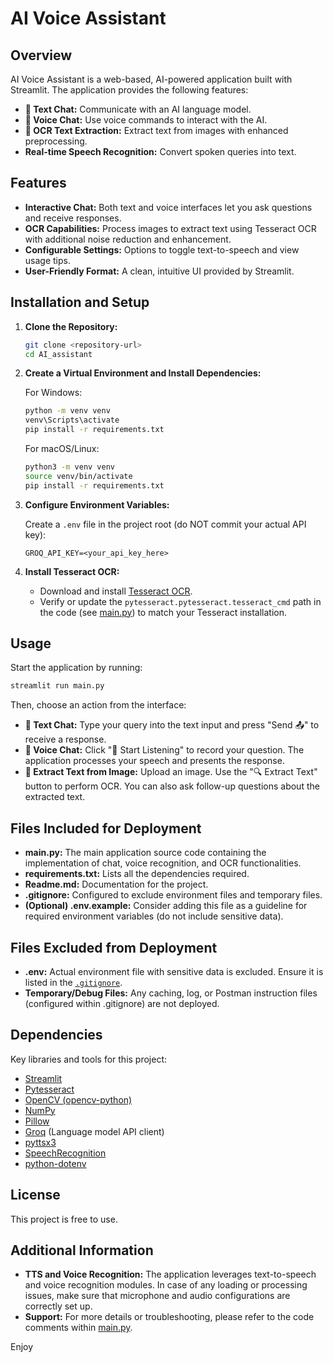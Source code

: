 # AI Voice Assistant

## Overview
AI Voice Assistant is a web-based, AI-powered application built with Streamlit. The application provides the following features:
- **💬 Text Chat:** Communicate with an AI language model.
- **🎤 Voice Chat:** Use voice commands to interact with the AI.
- **📸 OCR Text Extraction:** Extract text from images with enhanced preprocessing.
- **Real-time Speech Recognition:** Convert spoken queries into text.

## Features
- **Interactive Chat:** Both text and voice interfaces let you ask questions and receive responses.
- **OCR Capabilities:** Process images to extract text using Tesseract OCR with additional noise reduction and enhancement.
- **Configurable Settings:** Options to toggle text-to-speech and view usage tips.
- **User-Friendly Format:** A clean, intuitive UI provided by Streamlit.

## Installation and Setup

1. **Clone the Repository:**

   ```sh
   git clone <repository-url>
   cd AI_assistant
   ```

2. **Create a Virtual Environment and Install Dependencies:**

   For Windows:
   ```sh
   python -m venv venv
   venv\Scripts\activate
   pip install -r requirements.txt
   ```

   For macOS/Linux:
   ```sh
   python3 -m venv venv
   source venv/bin/activate
   pip install -r requirements.txt
   ```

3. **Configure Environment Variables:**

   Create a `.env` file in the project root (do NOT commit your actual API key):

   ```env
   GROQ_API_KEY=<your_api_key_here>
   ```

4. **Install Tesseract OCR:**

   - Download and install [Tesseract OCR](https://github.com/tesseract-ocr/tesseract).
   - Verify or update the `pytesseract.pytesseract.tesseract_cmd` path in the code (see [main.py](c:\Users\MR\OneDrive\Desktop\AI_assistant\main.py)) to match your Tesseract installation.

## Usage

Start the application by running:

```sh
streamlit run main.py
```

Then, choose an action from the interface:
- **💬 Text Chat:** Type your query into the text input and press "Send 📤" to receive a response.
- **🎤 Voice Chat:** Click "🎤 Start Listening" to record your question. The application processes your speech and presents the response.
- **📸 Extract Text from Image:** Upload an image. Use the "🔍 Extract Text" button to perform OCR. You can also ask follow-up questions about the extracted text.

## Files Included for Deployment
- **main.py:** The main application source code containing the implementation of chat, voice recognition, and OCR functionalities.
- **requirements.txt:** Lists all the dependencies required.
- **Readme.md:** Documentation for the project.
- **.gitignore:** Configured to exclude environment files and temporary files.
- **(Optional) .env.example:** Consider adding this file as a guideline for required environment variables (do not include sensitive data).

## Files Excluded from Deployment
- **.env:** Actual environment file with sensitive data is excluded. Ensure it is listed in the [`.gitignore`](c:\Users\MR\OneDrive\Desktop\AI_assistant\.gitignore).
- **Temporary/Debug Files:** Any caching, log, or Postman instruction files (configured within .gitignore) are not deployed.

## Dependencies
Key libraries and tools for this project:

- [Streamlit](https://streamlit.io/)
- [Pytesseract](https://pypi.org/project/pytesseract/)
- [OpenCV (opencv-python)](https://pypi.org/project/opencv-python/)
- [NumPy](https://numpy.org/)
- [Pillow](https://pillow.readthedocs.io/)
- [Groq](#) (Language model API client)
- [pyttsx3](https://pypi.org/project/pyttsx3/)
- [SpeechRecognition](https://pypi.org/project/SpeechRecognition/)
- [python-dotenv](https://pypi.org/project/python-dotenv/)

## License
This project is free to use.

## Additional Information
- **TTS and Voice Recognition:** The application leverages text-to-speech and voice recognition modules. In case of any loading or processing issues, make sure that microphone and audio configurations are correctly set up.
- **Support:** For more details or troubleshooting, please refer to the code comments within [main.py](c:\Users\MR\OneDrive\Desktop\AI_assistant\main.py).

Enjoy
